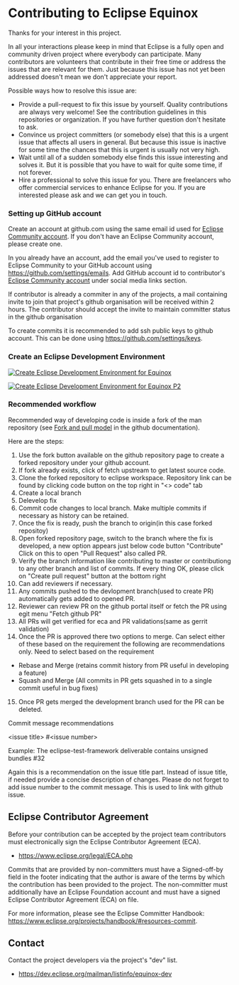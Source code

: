 # Contributing to Eclipse Equinox

Thanks for your interest in this project.

In all your interactions please keep in mind that Eclipse is a fully open and community driven project where everybody can participate. Many contributors are volunteers that contribute in their free time or address the issues that are relevant for them. Just because this issue has not yet been addressed doesn't mean we don't appreciate your report.

Possible ways how to resolve this issue are:
- Provide a pull-request to fix this issue by yourself.
Quality contributions are always very welcome! See the contribution guidelines in this repositories or organization. If you have further question don't hesitate to ask.
- Convince us project committers (or somebody else) that this is a urgent issue that affects all users in general.
But because this issue is inactive for some time the chances that this is urgent is usually not very high.
- Wait until all of a sudden somebody else finds this issue interesting and solves it.
But it is possible that you have to wait for quite some time, if not forever.
- Hire a professional to solve this issue for you.
There are freelancers who offer commercial services to enhance Eclipse for you. If you are interested please ask and we can get you in touch.

### Setting up GitHub account

Create an account at github.com using the same email id used for [Eclipse Community account](https://accounts.eclipse.org/user). If you don't have an Eclipse Community account, please create one.

In you already have an account, add the email you've used to register to Eclipse Community to your GitHub account using <https://github.com/settings/emails>.
Add GitHub account id to contributor's [Eclipse Community account](https://accounts.eclipse.org/user) under social media links section.

If contributor is already a commiter in any of the projects, a mail containing invite to join 
that project's github organisation will be received within 2 hours. The contributor should accept the invite to maintain committer status in the github organisation

To create commits it is recommended to add ssh public keys to github account. This can be done using <https://github.com/settings/keys>.


### Create an Eclipse Development Environment

[![Create Eclipse Development Environment for Equinox](https://download.eclipse.org/oomph/www/setups/svg/Equinox.svg)](
https://www.eclipse.org/setups/installer/?url=https://raw.githubusercontent.com/eclipse-equinox/equinox/master/releng/org.eclipse.equinox.releng/EquinoxConfiguration.setup&show=true
"Click to open Eclipse-Installer Auto Launch or drag into your running installer")

[![Create Eclipse Development Environment for Equinox P2](https://download.eclipse.org/oomph/www/setups/svg/P2.svg)](
https://www.eclipse.org/setups/installer/?url=https://raw.githubusercontent.com/eclipse-equinox/p2/master/releng/org.eclipse.equinox.p2.setup/EquinoxP2Configuration.setup&show=true
"Click to open Eclipse-Installer Auto Launch or drag into your running installer")

### Recommended workflow

Recommended way of developing code is inside a fork of the man repository (see [Fork and pull model](https://docs.github.com/en/pull-requests/collaborating-with-pull-requests/getting-started/about-collaborative-development-models#fork-and-pull-model) in the github documentation).

Here are the steps:

1. Use the fork button available on the github repository page to create a forked repository under your github account.
2. If fork already exists, click of fetch upstream to get latest source code.
3. Clone the forked repository to eclipse workspace. Repository link can be found by clicking code button on the top right in "<> code" tab
4. Create a local branch
5. Delevelop fix
6. Commit code changes to local branch. Make multiple commits if necessary as history can be retained.
7. Once the fix is ready, push the branch to origin(in this case forked repositoy)
8. Open forked repository page, switch to the branch where the fix is developed, a new option appears just below code button "Contribute" Click on this to open "Pull Request" also called PR.
9. Verify the branch information like contributing to master or contributiong to any other branch and list of commits. If every thing OK, please click on "Create pull request" button at the bottom right
10. Can add reviewers if necessary.
11. Any commits pushed to the devlopment branch(used to create PR) automatically gets added to opened PR.
12. Reviewer can review PR on the github portal itself or fetch the PR using egit menu "Fetch github PR"
13. All PRs will get verified for eca and PR validations(same as gerrit validation)
14. Once the PR is approved there two options to merge. Can select either of these based on the requirement the following are recommendations only. Need to select based on the requirement

  * Rebase and Merge (retains commit history from PR useful in developing a feature)
  * Squash and Merge (All commits in PR gets squashed in to a single commit useful in bug fixes)

15. Once PR gets merged the development branch used for the PR can be deleted.

Commit message recommendations

  \<issue title\> \#\<issue number\>
  
  Example: The eclipse-test-framework deliverable contains unsigned bundles \#32
  
  Again this is a recommendation on the issue title part. Instead of issue title, if needed provide a concise description of changes.
  Please do not forget to add issue number to the commit message. This is used to link with github issue.

## Eclipse Contributor Agreement

Before your contribution can be accepted by the project team contributors must
electronically sign the Eclipse Contributor Agreement (ECA).

* <https://www.eclipse.org/legal/ECA.php>

Commits that are provided by non-committers must have a Signed-off-by field in
the footer indicating that the author is aware of the terms by which the
contribution has been provided to the project. The non-committer must
additionally have an Eclipse Foundation account and must have a signed Eclipse
Contributor Agreement (ECA) on file.

For more information, please see the Eclipse Committer Handbook:
<https://www.eclipse.org/projects/handbook/#resources-commit>.

## Contact

Contact the project developers via the project's "dev" list.

* <https://dev.eclipse.org/mailman/listinfo/equinox-dev>
